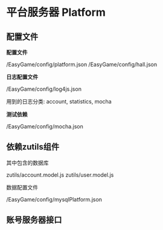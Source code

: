 平台服务器 Platform
===

## 配置文件

**配置文件**

/EasyGame/config/platform.json
/EasyGame/config/hall.json

**日志配置文件**

/EasyGame/config/log4js.json

用到的日志分类: account, statistics, mocha

**测试依赖**

/EasyGame/config/mocha.json


## 依赖zutils组件

其中包含的数据库

zutils/account.model.js
zutils/user.model.js

数据配置文件

/EasyGame/config/mysqlPlatform.json



## 账号服务器接口

